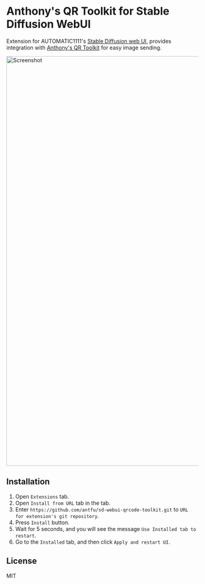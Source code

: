 # Anthony's QR Toolkit for Stable Diffusion WebUI

Extension for AUTOMATIC1111's [Stable Diffusion web UI](https://github.com/AUTOMATIC1111/stable-diffusion-webui), provides integration with [Anthony's QR Toolkit](https://github.com/antfu/qrcode-toolkit) for easy image sending.

<img width="1074" alt="Screenshot" src="https://github.com/antfu/sd-webui-qrcode-toolkit/assets/11247099/d19b6cc8-e2e9-499e-b538-d5c0510942ce">

## Installation

1. Open `Extensions` tab.
2. Open `Install from URL` tab in the tab.
3. Enter `https://github.com/antfu/sd-webui-qrcode-toolkit.git` to `URL for extension's git repository`.
4. Press `Install` button.
5. Wait for 5 seconds, and you will see the message `Use Installed tab to restart`.
6. Go to the `Installed` tab, and then click `Apply and restart UI`.

## License

MIT
